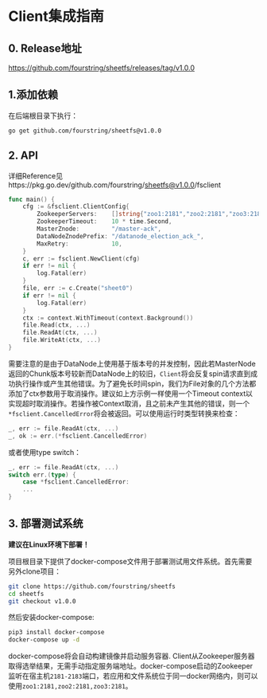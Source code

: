 # Client集成指南

## 0. Release地址

https://github.com/fourstring/sheetfs/releases/tag/v1.0.0

## 1.添加依赖

在后端根目录下执行：

```bash
go get github.com/fourstring/sheetfs@v1.0.0
```

## 2. API

详细Reference见https://pkg.go.dev/github.com/fourstring/sheetfs@v1.0.0/fsclient

```go
func main() {
    cfg := &fsclient.ClientConfig{
        ZookeeperServers:    []string{"zoo1:2181","zoo2:2181","zoo3:2181"},
        ZookeeperTimeout:    10 * time.Second,
        MasterZnode:         "/master-ack",
        DataNodeZnodePrefix: "/datanode_election_ack_",
        MaxRetry:            10,
    }
    c, err := fsclient.NewClient(cfg)
    if err != nil {
        log.Fatal(err)
    }
    file, err := c.Create("sheet0")
    if err != nil {
        log.Fatal(err)
    }
    ctx := context.WithTimeout(context.Background())
    file.Read(ctx, ...)
    file.ReadAt(ctx, ...)
    file.WriteAt(ctx, ...)
}
```

需要注意的是由于DataNode上使用基于版本号的并发控制，因此若MasterNode返回的Chunk版本号较新而DataNode上的较旧，`Client`将会反复spin请求直到成功执行操作或产生其他错误。为了避免长时间spin，我们为File对象的几个方法都添加了ctx参数用于取消操作。建议如上方示例一样使用一个Timeout context以实现超时取消操作。若操作被Context取消，且之前未产生其他的错误，则一个`*fsclient.CancelledError`将会被返回。可以使用运行时类型转换来检查：

```go
_, err := file.ReadAt(ctx, ...)
_, ok := err.(*fsclient.CancelledError)
```

或者使用type switch：

```go
_, err := file.ReadAt(ctx, ...)
switch err.(type) {
    case *fsclient.CancelledError:
    ...
}
```

## 3. 部署测试系统

**建议在Linux环境下部署！**

项目根目录下提供了docker-compose文件用于部署测试用文件系统。首先需要另外clone项目：

```bash
git clone https://github.com/fourstring/sheetfs
cd sheetfs
git checkout v1.0.0
```

然后安装docker-compose:

```bash
pip3 install docker-compose
docker-compose up -d
```

docker-compose将会自动构建镜像并启动服务容器. Client从Zookeeper服务器取得选举结果，无需手动指定服务端地址。docker-compose启动的Zookeeper监听在宿主机`2181-2183`端口，若应用和文件系统位于同一docker网络内，则可以使用`zoo1:2181,zoo2:2181,zoo3:2181`。

